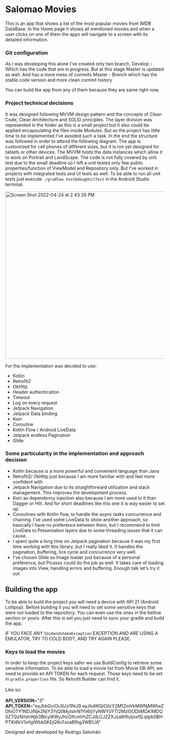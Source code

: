 # Salomao Movies

This is an app that shows a list of the most popular movies from IMDB DataBase.
In the Home page it shows all mentioned movies and when a user clicks on one of them the apps will navigate to a screen with its detailed information. 

### Git configuration ##
As I was developing this alone I've created only two branch.
Develop - Which has the code that are in progress. But at this stage Master is updated as well. And has a more mess of commits
Master - Branch which has the stable code version and more clean commit history

You can build the app from any of them because they are same right now.

### Project technical decisions ###
It was designed following MVVM design pattern and the concepts of Clean Code, Clean Architecture and SOLID principles.
The layer division was represented in the folder as this is a small project but it also could be applied encapsulating the files inside Modules. But as the project has little time to be implemented I've avoided such a task. In the end the structure was followed in order to attend the following diagram.
The app is customized for cell phones of different sizes, but it is not yet designed for tablets or other devices. The MVVM holds the data instances which allow it to work on Portrait and LandScape.
The code is not fully covered by unit test due to the small deadline so I left a unit tested only few public properties/function of ViewModel and Repository only. But I've worked in projects with integrated tests and UI tests as well.
To be able to run all unit tests just execute `./gradlew testDebugUnitTest` in the Android Studio terminal.

<img width="527" alt="Screen Shot 2022-04-24 at 2 43 28 PM" src="https://user-images.githubusercontent.com/12714219/164989386-21664bce-6c83-40cd-893a-39a073880d2c.png">

For the implementation was decided to use:
- Kotlin
- Retrofit2
- OkHttp
- Header authentication
- Timeout
- Log on every request
- Jetpack Navigation
- Jetpack Data binding
- Koin
- Coroutine
- Kotlin Flow / Android LiveData
- Jetpack endless Pagination
- Glide

### Some particularity in the implementation and approach decision ###
* Kotlin because is a more powerful and convenient language than Java
* Retrofit2/ OkHttp just because I am more familiar with and feel more confident with
* Jetpack Navigation due to its straightforward utilization and stack management. This improves the development process.
* Koin as dependency injection also because I am more used to it than Dagger or Hilt. And for short deadlines like this one it is way easier to set up.
* Coroutines with Kotlin flow, to handle the async tasks concurrence and chaining. I've used some LiveData to show another approach, so basically I have no preference between them, but I recommend to limit LiveData to Presentation layers due to some threading issues that it can cause.
* I spent quite a long time on Jetpack pagination because it was my first time working with this library, but I really liked it. It handles the pagination, buffering, lice cycle and concurrence very well.
* I've chosen Glide as Image loader just because of a personal preference, but Picasso could do the job as well. It takes care of loading images into View, handling errors and buffering.
Enough talk let's try it out

## Building the app ##

To be able to build the project you will need a device with API 21 (Android Lollipop). Before building it you will need to set some sensitive keys that were not loaded to the repository. You can even use the ones in the bellow section or yours.
After this is set you just need to sync your gradle and build the app.

IF YOU FACE ANY `SSLHandshakeException` EXCEPTION AND ARE USING A EMULATOR, TRY TO COLD BOOT, AND TRY AGAIN PLEASE.

### Keys to load the movies ###
In order to keep the project keys safer we use BuildConfig to retrieve some sensitive information.
To be able to load a movie list from Movie DB API, we need to provide an API TOKEN for each request. Those keys need to be set in `gradle.properties` file. So Retrofit Builder can find it.<br><br>
Like so:<br><br>
**API_VERSION**="3"<br>
**API_TOKEN**="eyJhbGciOiJIUzI1NiJ9.eyJhdWQiOiIzY2M1ZmVkMWNjMWIwZDhiOTY1NDJlNjk2NjY3YjQ0MyIsInN1YiI6IjYyNWY0YTI2MzI0ODliMDA1MDQ0ZTQzNiIsInNjb3BlcyI6WyJhcGlfcmVhZCJdLCJ2ZXJzaW9uIjoxfQ.qtpb0BHPTKt6kV1oYglWbb5KEjQ9oTxoaBfhg3WB1JA"<br>

Designed and developed by Rodrigo Salomão
